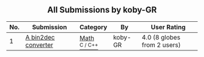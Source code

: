 ﻿<div align="center">

## All Submissions by koby\-GR

</div>

No.  | Submission | Category | By   | User Rating
---- | ---------- | -------- | ---- | -----------
1 | [A bin2dec converter<br />](https://github.com/Planet-Source-Code/koby-gr-a-bin2dec-converter__3-6690) | [Math<br /><sup>C / C++</sup>](../ByCategory/math__3-12.md) | koby\-GR | 4.0 (8 globes from 2 users)
